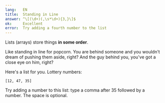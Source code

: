 ```yaml
---
lang:   EN
title:  Standing in Line
answer: ^\[(\d+)(,\s*\d+){3,}\]$
ok:     Excellent
error:  Try adding a fourth number to the list
---
```


Lists (arrays) store things __in some order__.

Like standing in line for popcorn. You are behind someone and you wouldn't dream of pushing them aside,
right? And the guy behind you, you've got a close eye on him, right?

Here's a list for you. Lottery numbers: 

    [12, 47, 35]

Try adding a number to this list: type a comma after 35 followed by a number. The space is optional.
